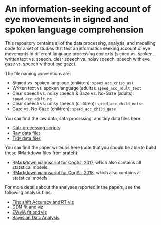 An information-seeking account of eye movements in signed and spoken language comprehension
===

This repository contains all of the data processing, analysis, and modelling code for a set of studies that test an information seeking account of eye movements in different language processing contexts (signed vs. spoken, written text vs. speech, clear speech vs. noisy speech, speech with eye gaze vs. speech without eye gaze).

The file naming conventions are:

* Signed vs. spoken language (children): `speed_acc_child_asl`
* Written text vs. spoken language (adults): `speed_acc_adult_text`
* Clear speech vs. noisy speech & Gaze vs. No-Gaze (adults): `speed_acc_adult_ng`
* Clear speech vs. noisy speech (children): `speed_acc_child_noise`
* Gaze vs. No-Gaze (children): `speed_acc_child_gaze`

You can find the raw data, data processing, and tidy data files here:

* [Data processing scripts](https://github.com/kemacdonald/speed-acc/tree/master/R/data_wrangling)
* [Raw data files](https://github.com/kemacdonald/speed-acc/tree/master/data/1_raw_data)
* [Tidy data files](https://github.com/kemacdonald/speed-acc/tree/master/data/3_final_merged_data) 

You can find the paper writeups here (note that you should be able to build these RMarkdown files from sratch):

* [RMarkdown manuscript for CogSci 2017](paper/cogsci2017/Speed-acc-cogsci.Rmd), which also contains all statistical models.
* [RMarkdown manuscript for CogSci 2018](paper/cogsci2018/Speed-acc-cogsci_2018.Rmd), which also contains all statistical models.

For more details about the analyses reported in the papers, see the following analysis files:

* [First shift Accuracy and RT viz](https://github.com/kemacdonald/speed-acc/tree/master/R/analysis/fst_shift_analyses)
* [DDM fit and viz](https://github.com/kemacdonald/speed-acc/tree/master/R/analysis/ddm)
* [EWMA fit and viz](https://github.com/kemacdonald/speed-acc/tree/master/R/analysis/ewma_guessing_analyses)
* [Bayesian Data Analysis](https://github.com/kemacdonald/speed-acc/tree/master/R/analysis/bda_models)